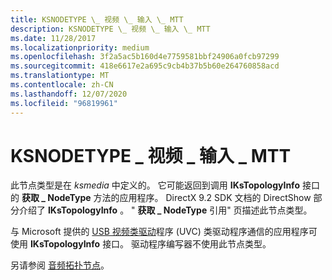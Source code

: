 ```yaml
---
title: KSNODETYPE \_ 视频 \_ 输入 \_ MTT
description: KSNODETYPE \_ 视频 \_ 输入 \_ MTT
ms.date: 11/28/2017
ms.localizationpriority: medium
ms.openlocfilehash: 3f2a5ac5b160d4e7759581bbf24906a0fcb97299
ms.sourcegitcommit: 418e6617e2a695c9cb4b37b5b60e264760858acd
ms.translationtype: MT
ms.contentlocale: zh-CN
ms.lasthandoff: 12/07/2020
ms.locfileid: "96819961"
---
```

# <a name="ksnodetype_video_input_mtt"></a>KSNODETYPE \_ 视频 \_ 输入 \_ MTT


此节点类型是在 *ksmedia* 中定义的。 它可能返回到调用 **IKsTopologyInfo** 接口的 **获取 \_ NodeType** 方法的应用程序。 DirectX 9.2 SDK 文档的 DirectShow 部分介绍了 **IKsTopologyInfo** 。 " **获取 \_ NodeType** 引用" 页描述此节点类型。

与 Microsoft 提供的 [USB 视频类驱动](./usb-video-class-driver.md)程序 (UVC) 类驱动程序通信的应用程序可使用 **IKsTopologyInfo** 接口。 驱动程序编写器不使用此节点类型。

另请参阅 [音频拓扑节点](../audio/audio-topology-nodes.md)。

 


